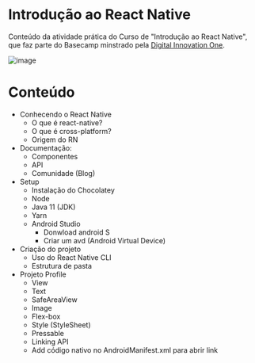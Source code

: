 

# Introdução ao React Native
Conteúdo da atividade prática do Curso de "Introdução ao React Native", que faz parte do Basecamp minstrado pela [Digital Innovation One](https://digitalinnovation.one/).

![image](https://user-images.githubusercontent.com/102186193/177624236-09bc88fc-0b9e-49ed-8802-b6c0a49f8fd7.png)

# Conteúdo
- Conhecendo o React Native
  - O que é react-native?
  - O que é cross-platform?
  - Origem do RN
- Documentação:
  - Componentes
  - API
  - Comunidade (Blog)
- Setup
  - Instalação do Chocolatey
  - Node
  - Java 11 (JDK)
  - Yarn
  - Android Studio
    - Donwload android S
    - Criar um avd (Android Virtual Device)
- Criação do projeto
  - Uso do React Native CLI
  - Estrutura de pasta 
- Projeto Profile
  - View
  - Text
  - SafeAreaView
  - Image
  - Flex-box
  - Style (StyleSheet)
  - Pressable
  - Linking API
  - Add código nativo no AndroidManifest.xml para abrir link

